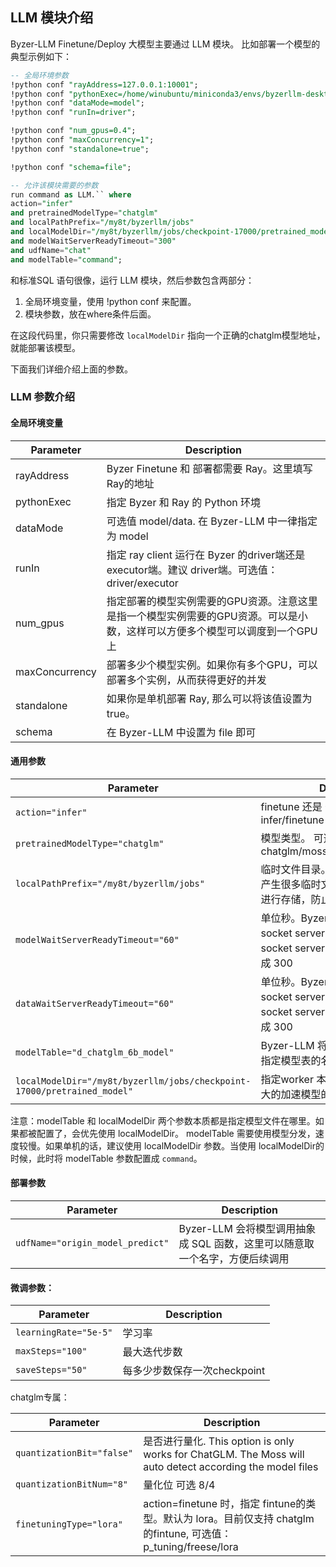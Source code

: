 ## LLM 模块介绍

Byzer-LLM Finetune/Deploy 大模型主要通过 LLM 模块。 比如部署一个模型的典型示例如下：

```sql
-- 全局环境参数
!python conf "rayAddress=127.0.0.1:10001";
!python conf "pythonExec=/home/winubuntu/miniconda3/envs/byzerllm-desktop/bin/python";
!python conf "dataMode=model";
!python conf "runIn=driver";

!python conf "num_gpus=0.4";
!python conf "maxConcurrency=1";
!python conf "standalone=true";

!python conf "schema=file";

-- 允许该模块需要的参数
run command as LLM.`` where 
action="infer"
and pretrainedModelType="chatglm"
and localPathPrefix="/my8t/byzerllm/jobs"
and localModelDir="/my8t/byzerllm/jobs/checkpoint-17000/pretrained_model"
and modelWaitServerReadyTimeout="300"
and udfName="chat"
and modelTable="command";
```

和标准SQL 语句很像，运行 LLM 模块，然后参数包含两部分：

1. 全局环境变量，使用 !python conf 来配置。
2. 模块参数，放在where条件后面。

在这段代码里，你只需要修改  `localModelDir` 指向一个正确的chatglm模型地址，就能部署该模型。

下面我们详细介绍上面的参数。

### LLM 参数介绍

#### 全局环境变量

| Parameter | Description |
|--|--|
|rayAddress| Byzer Finetune 和 部署都需要 Ray。这里填写 Ray的地址|
|pythonExec| 指定 Byzer 和 Ray 的 Python 环境|
|dataMode| 可选值 model/data. 在 Byzer-LLM 中一律指定为 model  |
|runIn| 指定 ray client 运行在 Byzer 的driver端还是 executor端。建议 driver端。可选值： driver/executor |
|num_gpus| 指定部署的模型实例需要的GPU资源。注意这里是指一个模型实例需要的GPU资源。可以是小数，这样可以方便多个模型可以调度到一个GPU上 |
|maxConcurrency| 部署多少个模型实例。如果你有多个GPU，可以部署多个实例，从而获得更好的并发 |
|standalone| 如果你是单机部署 Ray, 那么可以将该值设置为true。 |
|schema| 在 Byzer-LLM 中设置为 file 即可 |

#### 通用参数

| Parameter | Description |
|--|--|
|`action="infer"`| finetune 还是 部署模型。可选值为： infer/finetune |
|`pretrainedModelType="chatglm"`| 模型类型。 可选值：chatglm/moss/bark/whisper/dolly/qa|
|`localPathPrefix="/my8t/byzerllm/jobs"`  | 临时文件目录。部署模型的 worker 会产生很多临时文件，需要指定一个目录进行存储，防止默认 /tmp 太小的问题|
|`modelWaitServerReadyTimeout="60"`| 单位秒。Byzer-LLM 会提供模型的 socket server ,这里可以设置为等待socket server ready的时间 建议修改成 300|
|`dataWaitServerReadyTimeout="60"`| 单位秒。Byzer-LLM 会提供数据的 socket server ,这里可以设置为等待socket server ready的时间 建议修改成 300|
|`modelTable="d_chatglm_6b_model"`| Byzer-LLM 将模型也抽象成表，这里指定模型表的名称|
|`localModelDir="/my8t/byzerllm/jobs/checkpoint-17000/pretrained_model"`| 指定worker 本地的模型，这样可以极大的加速模型的加载|

注意：modelTable 和 localModelDir 两个参数本质都是指定模型文件在哪里。如果都被配置了，会优先使用 localModelDir。
modelTable 需要使用模型分发，速度较慢。如果单机的话，建议使用 localModelDir 参数。当使用 localModelDir的时候，此时将 modelTable 参数配置成 `command`。



#### 部署参数

| Parameter | Description |
|--|--|
|`udfName="origin_model_predict"`|Byzer-LLM 会将模型调用抽象成 SQL 函数，这里可以随意取一个名字，方便后续调用|


#### 微调参数：

| Parameter | Description |
|--|--|
|`learningRate="5e-5"`|学习率|
|`maxSteps="100"`|最大迭代步数|
|`saveSteps="50"`| 每多少步数保存一次checkpoint|

chatglm专属：

| Parameter | Description |
|--|--|
|`quantizationBit="false"`|是否进行量化. This option is only works for ChatGLM. The Moss will auto detect according the model files|
|`quantizationBitNum="8"`|量化位 可选 8/4|
|`finetuningType="lora"`| action=finetune 时，指定 fintune的类型。默认为 lora。目前仅支持 chatglm 的fintune, 可选值： p_tuning/freese/lora|



   